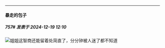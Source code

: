 ﻿
*****

####  暴走的包子  
##### 757#       发表于 2024-12-19 12:10

<img src="https://static.saraba1st.com/image/smiley/face2017/001.png" referrerpolicy="no-referrer">姐姐这智商还能留着处简直了，分分钟被人迷了都不知道

